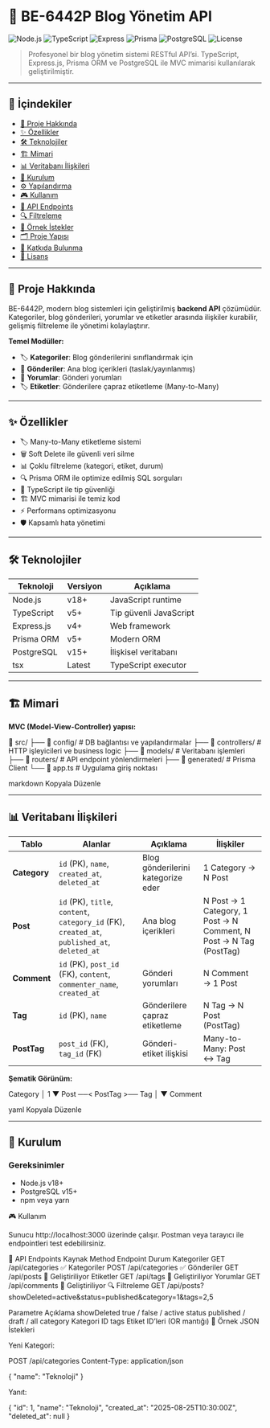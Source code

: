 # 🌟 BE-6442P Blog Yönetim API

![Node.js](https://img.shields.io/badge/Node.js-v18+-green?style=flat-square)
![TypeScript](https://img.shields.io/badge/TypeScript-v5+-blue?style=flat-square)
![Express](https://img.shields.io/badge/Express.js-v4+-lightgrey?style=flat-square)
![Prisma](https://img.shields.io/badge/Prisma-v5+-purple?style=flat-square)
![PostgreSQL](https://img.shields.io/badge/PostgreSQL-v15+-blue?style=flat-square)
![License](https://img.shields.io/badge/License-MIT-yellow?style=flat-square)

> Profesyonel bir blog yönetim sistemi RESTful API’si. TypeScript, Express.js, Prisma ORM ve PostgreSQL ile MVC mimarisi kullanılarak geliştirilmiştir.

---

## 📌 İçindekiler

- [🎯 Proje Hakkında](#-proje-hakkında)
- [✨ Özellikler](#-özellikler)
- [🛠 Teknolojiler](#-teknolojiler)
- [🏗 Mimari](#-mimari)
- [📊 Veritabanı İlişkileri](#-veritabanı-ilişkileri)
- [🚀 Kurulum](#-kurulum)
- [⚙️ Yapılandırma](#-yapılandırma)
- [🎮 Kullanım](#-kullanım)
- [📡 API Endpoints](#-api-endpoints)
- [🔍 Filtreleme](#-filtreleme)
- [📝 Örnek İstekler](#-örnek-i̇stekler)
- [🗂 Proje Yapısı](#-proje-yapısı)
- [🤝 Katkıda Bulunma](#-katkıda-bulunma)
- [📄 Lisans](#-lisans)

---

## 🎯 Proje Hakkında

BE-6442P, modern blog sistemleri için geliştirilmiş **backend API** çözümüdür.  
Kategoriler, blog gönderileri, yorumlar ve etiketler arasında ilişkiler kurabilir, gelişmiş filtreleme ile yönetimi kolaylaştırır.

**Temel Modüller:**

- 🏷 **Kategoriler**: Blog gönderilerini sınıflandırmak için  
- 📝 **Gönderiler**: Ana blog içerikleri (taslak/yayınlanmış)  
- 💬 **Yorumlar**: Gönderi yorumları  
- 🏷 **Etiketler**: Gönderilere çapraz etiketleme (Many-to-Many)

---

## ✨ Özellikler

- 🏷 Many-to-Many etiketleme sistemi  
- 🗑 Soft Delete ile güvenli veri silme  
- 📊 Çoklu filtreleme (kategori, etiket, durum)  
- 🔍 Prisma ORM ile optimize edilmiş SQL sorguları  
- 📝 TypeScript ile tip güvenliği  
- 🏗 MVC mimarisi ile temiz kod  
- ⚡ Performans optimizasyonu  
- 🛡 Kapsamlı hata yönetimi  

---

## 🛠 Teknolojiler

| Teknoloji | Versiyon | Açıklama |
|-----------|----------|----------|
| Node.js | v18+ | JavaScript runtime |
| TypeScript | v5+ | Tip güvenli JavaScript |
| Express.js | v4+ | Web framework |
| Prisma ORM | v5+ | Modern ORM |
| PostgreSQL | v15+ | İlişkisel veritabanı |
| tsx | Latest | TypeScript executor |

---

## 🏗 Mimari

**MVC (Model-View-Controller) yapısı:**

📁 src/
├── 📁 config/ # DB bağlantısı ve yapılandırmalar
├── 📁 controllers/ # HTTP işleyicileri ve business logic
├── 📁 models/ # Veritabanı işlemleri
├── 📁 routers/ # API endpoint yönlendirmeleri
├── 📁 generated/ # Prisma Client
└── 📄 app.ts # Uygulama giriş noktası

markdown
Kopyala
Düzenle

---

## 📊 Veritabanı İlişkileri

| Tablo | Alanlar | Açıklama | İlişkiler |
|-------|--------|----------|-----------|
| **Category** | `id` (PK), `name`, `created_at`, `deleted_at` | Blog gönderilerini kategorize eder | 1 Category → N Post |
| **Post** | `id` (PK), `title`, `content`, `category_id` (FK), `created_at`, `published_at`, `deleted_at` | Ana blog içerikleri | N Post → 1 Category, 1 Post → N Comment, N Post → N Tag (PostTag) |
| **Comment** | `id` (PK), `post_id` (FK), `content`, `commenter_name`, `created_at` | Gönderi yorumları | N Comment → 1 Post |
| **Tag** | `id` (PK), `name` | Gönderilere çapraz etiketleme | N Tag → N Post (PostTag) |
| **PostTag** | `post_id` (FK), `tag_id` (FK) | Gönderi-etiket ilişkisi | Many-to-Many: Post ↔ Tag |

**Şematik Görünüm:**

Category
│ 1
▼
Post ──< PostTag >── Tag
│
▼
Comment

yaml
Kopyala
Düzenle

---

## 🚀 Kurulum

### Gereksinimler

- Node.js v18+  
- PostgreSQL v15+  
- npm veya yarn  

🎮 Kullanım

Sunucu http://localhost:3000 üzerinde çalışır.
Postman veya tarayıcı ile endpointleri test edebilirsiniz.

📡 API Endpoints
Kaynak	Method	Endpoint	Durum
Kategoriler	GET	/api/categories	✅
Kategoriler	POST	/api/categories	✅
Gönderiler	GET	/api/posts	🚧 Geliştiriliyor
Etiketler	GET	/api/tags	🚧 Geliştiriliyor
Yorumlar	GET	/api/comments	🚧 Geliştiriliyor
🔍 Filtreleme
GET /api/posts?showDeleted=active&status=published&category=1&tags=2,5

Parametre	Açıklama
showDeleted	true / false / active
status	published / draft / all
category	Kategori ID
tags	Etiket ID’leri (OR mantığı)
📝 Örnek JSON İstekleri

Yeni Kategori:

POST /api/categories
Content-Type: application/json

{
  "name": "Teknoloji"
}


Yanıt:

{
  "id": 1,
  "name": "Teknoloji",
  "created_at": "2025-08-25T10:30:00Z",
  "deleted_at": null
}
